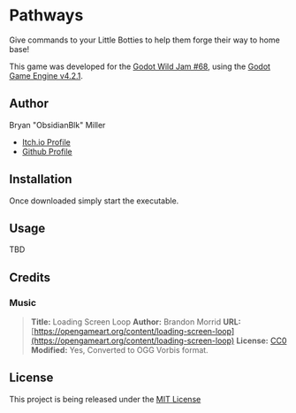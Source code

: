 # Pathways

Give commands to your Little Botties to help them forge their way to home base!

This game was developed for the [Godot Wild Jam #68](https://itch.io/jam/godot-wild-jam-68), using the [Godot Game Engine v4.2.1](https://godotengine.org/).

## Author
Bryan "ObsidianBlk" Miller

* [Itch.io Profile](https://obsidianblk.itch.io/)
* [Github Profile](https://github.com/ObsidianBlk)

## Installation

Once downloaded simply start the executable.

## Usage

TBD


## Credits

### Music
> **Title:** Loading Screen Loop
**Author:** Brandon Morrid
**URL:** [https://opengameart.org/content/loading-screen-loop](https://opengameart.org/content/loading-screen-loop) 
**License:** [CC0](https://creativecommons.org/publicdomain/zero/1.0/)
**Modified:** Yes, Converted to OGG Vorbis format.


## License

This project is being released under the [MIT License](./LICENSE.md)
